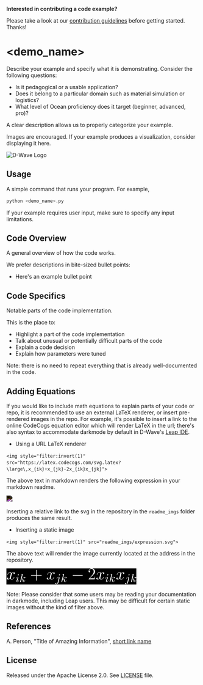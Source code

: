 **Interested in contributing a code example?** 

Please take a look at our [contribution guidelines](CONTRIBUTING.md) before
getting started. Thanks!

<!-- Before submitting your code, please delete the above code contribution
instructions and this comment as they will not be relevant in your code 
example README.md.-->

# <demo_name>

Describe your example and specify what it is demonstrating. Consider the
following questions:

* Is it pedagogical or a usable application?
* Does it belong to a particular domain such as material simulation or logistics? 
* What level of Ocean proficiency does it target (beginner, advanced, pro)? 

A clear description allows us to properly categorize your example.

Images are encouraged. If your example produces a visualization, consider
displaying it here.

![D-Wave Logo](dwave_logo.png)

## Usage

A simple command that runs your program. For example,

```bash
python <demo_name>.py
```

If your example requires user input, make sure to specify any input limitations.

## Code Overview

A general overview of how the code works.

We prefer descriptions in bite-sized bullet points:

* Here's an example bullet point

## Code Specifics

Notable parts of the code implementation.

This is the place to:

* Highlight a part of the code implementation
* Talk about unusual or potentially difficult parts of the code
* Explain a code decision
* Explain how parameters were tuned

Note: there is no need to repeat everything that is already well-documented in
the code.

## Adding Equations

If you would like to include math equations to explain parts of your code or repo,
it is recommended to use an external LaTeX renderer, or insert pre-rendered images in the repo.
For example, it's possible to insert a link to the online CodeCogs equation editor which will
render LaTeX in the url; there's also syntax to accommodate darkmode by default in D-Wave's [Leap IDE](https://ide.dwavesys.io).

 - Using a URL LaTeX renderer

`<img style="filter:invert(1)" src="https://latex.codecogs.com/svg.latex?\large\,x_{ik}+x_{jk}-2x_{ik}x_{jk}"> `

The above text in markdown renders the following expression in your markdown readme.

<img style="filter:invert(1)" src="https://latex.codecogs.com/svg.latex?\large\,x_{ik}+x_{jk}-2x_{ik}x_{jk}"> 

Inserting a relative link to the svg in the repository in the `readme_imgs`
folder produces the same result.

 - Inserting a static image

`<img style="filter:invert(1)" src="readme_imgs/expression.svg">`

The above text will render the image currently located at the address in the repository.

<img style="filter:invert(1)" src="readme_imgs/expression.svg">

Note: Please consider that some users may be reading your documentation in darkmode, including Leap users.
This may be difficult for certain static images without the kind of filter above.


## References

A. Person, "Title of Amazing Information", [short link
name](https://example.com/)

## License

Released under the Apache License 2.0. See [LICENSE](LICENSE) file.

